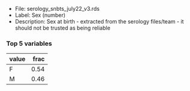 

* File: serology_snbts_july22_v3.rds
* Label: Sex (number)
* Description: Sex at birth - extracted from the serology files/team - it should not be trusted as being reliable

### Top 5 variables
| value   |   frac |
|:--------|-------:|
| F       |   0.54 |
| M       |   0.46 |
        